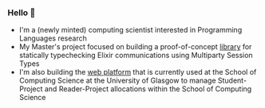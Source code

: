 ### Hello 👋

- I'm a (newly minted) computing scientist interested in Programming Languages research
- My Master's project focused on building a proof-of-concept [library](https://github.com/pkitazos/elixir-mpst) for statically typechecking Elixir communications using Multiparty Session Types
- I'm also building the [web platform](https://github.com/amps-kt/spa) that is currently used at the School of Computing Science at the University of Glasgow to manage Student-Project and Reader-Project allocations within the School of Computing Science
